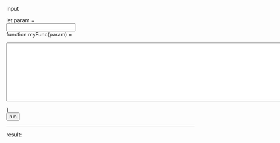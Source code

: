 input

let param =  
<input type="text" id="param"/>  
function myFunc(param) =   
<textarea id='func' rows="10" cols="150"></textarea>  
}  
<button id='run' onclick='onRunClick()'>run</button>
<script>
let param = document.getElementById("param").value;
let func;
function onRunClick() = {
  func = eval('(param)=>{'+document.getElementById("func").value+'}');
  document.getElementById("result").innerHTML = func(param);
}
  
</script>
---
result:  
<div id='result' width='400' height='100'></div>
